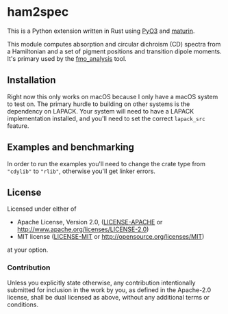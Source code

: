 # ham2spec

This is a Python extension written in Rust using [PyO3]() and [maturin](https://github.com/PyO3/maturin).

This module computes absorption and circular dichroism (CD) spectra from a Hamiltonian and a set of pigment positions and transition dipole moments. It's primary used by the [fmo_analysis](https://github.com/savikhin-lab/fmo_analysis) tool.

## Installation
Right now this only works on macOS because I only have a macOS system to test on. The primary hurdle to building on other systems is the dependency on LAPACK. Your system will need to have a LAPACK implementation installed, and you'll need to set the correct `lapack_src` feature.

## Examples and benchmarking
In order to run the examples you'll need to change the crate type from `"cdylib"` to `"rlib"`, otherwise you'll get linker errors.

## License

Licensed under either of

 * Apache License, Version 2.0, ([LICENSE-APACHE](LICENSE-APACHE) or http://www.apache.org/licenses/LICENSE-2.0)
 * MIT license ([LICENSE-MIT](LICENSE-MIT) or http://opensource.org/licenses/MIT)

at your option.

### Contribution

Unless you explicitly state otherwise, any contribution intentionally
submitted for inclusion in the work by you, as defined in the Apache-2.0
license, shall be dual licensed as above, without any additional terms or
conditions.